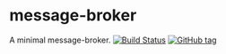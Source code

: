 # message-broker

A minimal message-broker.
[![Build Status](https://travis-ci.org/Statwolf/message-broker.svg?branch=master)](https://travis-ci.org/Statwolf/message-broker)
[![GitHub tag](https://img.shields.io/github/tag/statwolf/message-broker.svg)](https://github.com/statwolf/message-broker)
